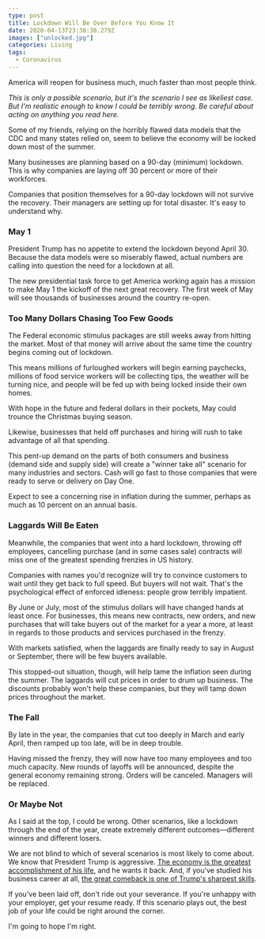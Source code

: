 ```yaml
---
type: post
title: Lockdown Will Be Over Before You Know It
date: 2020-04-13T23:38:38.279Z
images: ["unlocked.jpg"]
categories: Living
tags:
  - Coronavirus
---
```

America will reopen for business much, much faster than most people think. 

*This is only a *possible* scenario, but it's the scenario I see as likeliest case. But I'm realistic enough to know I could be terribly wrong. Be careful about *acting* on anything you read here.*

Some of my friends, relying on the horribly flawed data models that the CDC and many states relied on, seem to believe the economy will be locked down most of the summer. 

Many businesses are planning based on a 90-day (minimum) lockdown. This is why companies are laying off 30 percent or more of their workforces. 

Companies that position themselves for a 90-day lockdown will not survive the recovery. Their managers are setting up for total disaster. It's easy to understand why. 

### May 1

President Trump has no appetite to extend the lockdown beyond April 30. Because the data models were so miserably flawed, actual numbers are calling into question the need for a lockdown at all. 

The new presidential task force to get America working again has a mission to make May 1 the kickoff of the next great recovery. The first week of May will see thousands of businesses around the country re-open. 

### Too Many Dollars Chasing Too Few Goods

The Federal economic stimulus packages are still weeks away from hitting the market. Most of that money will arrive about the same time the country begins coming out of lockdown. 

This means millions of furloughed workers will begin earning paychecks, millions of food service workers will be collecting tips, the weather will be turning nice, and people will be fed up with being locked inside their own homes. 

With hope in the future and federal dollars in their pockets, May could trounce the Christmas buying season. 

Likewise, businesses that held off purchases and hiring will rush to take advantage of all that spending. 

This pent-up demand on the parts of both consumers and business (demand side and supply side) will create a "winner take all" scenario for many industries and sectors. Cash will go fast to those companies that were ready to serve or delivery on Day One. 

Expect to see a concerning rise in inflation during the summer, perhaps as much as 10 percent on an annual basis. 

### Laggards Will Be Eaten

Meanwhile, the companies that went into a hard lockdown, throwing off employees, cancelling purchase (and in some cases sale) contracts will miss one of the greatest spending frenzies in US history. 

Companies with names you'd recognize will try to convince customers to wait until they get back to full speed. But buyers will not wait. That's the psychological effect of enforced idleness: people grow terribly impatient.

By June or July, most of the stimulus dollars will have changed hands at least once. For businesses, this means new contracts, new orders, and new purchases that will take buyers out of the market for a year a more, at least in regards to those products and services purchased in the frenzy. 

With markets satisfied, when the laggards are finally ready to say in August or September, there will be few buyers available. 

This stopped-out situation, though, will help tame the inflation seen during the summer. The laggards will cut prices in order to drum up business. The discounts probably won't help these companies, but they will tamp down prices throughout the market. 

### The Fall

By late in the year, the companies that cut too deeply in March and early April, then ramped up too late, will be in deep trouble. 

Having missed the frenzy, they will now have too many employees and too much capacity. New rounds of layoffs will be announced, despite the general economy remaining strong. Orders will be canceled. Managers will be replaced. 

### Or Maybe Not

As I said at the top, I could be wrong. Other scenarios, like a lockdown through the end of the year, create extremely different outcomes—different winners and different losers. 

We are not blind to which of several scenarios is most likely to come about. We know that President Trump is aggressive. [The economy is the greatest accomplishment of his life](https://www.hennessysview.com/posts/2020/president-trumps-humility-is-nearly-perfect/), and he wants it back. And, if you've studied his business career at all, [the great comeback is one of Trump's sharpest skills](https://theconservativetreehouse.com/2016/10/04/1995-new-york-times-crowns-donald-trump-the-comeback-king/). 

If you've been laid off, don't ride out your severance. If you're unhappy with your employer, get your resume ready. If this scenario plays out, the best job of your life could be right around the corner. 

I'm going to hope I'm right. 